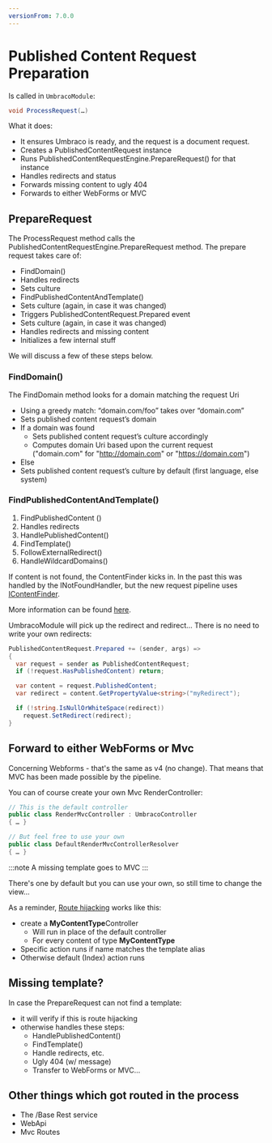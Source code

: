 ```yaml
---
versionFrom: 7.0.0
---
```


# Published Content Request Preparation

Is called in `UmbracoModule`:

```csharp
void ProcessRequest(…)
```

What it does:

- It ensures Umbraco is ready, and the request is a document request.
- Creates a PublishedContentRequest instance
- Runs PublishedContentRequestEngine.PrepareRequest() for that instance
- Handles redirects and status
- Forwards missing content to ugly 404
- Forwards to either WebForms or MVC

## PrepareRequest
The ProcessRequest method calls the PublishedContentRequestEngine.PrepareRequest method. The prepare request takes care of:

- FindDomain()
- Handles redirects
- Sets culture
- FindPublishedContentAndTemplate()
- Sets culture (again, in case it was changed)
- Triggers PublishedContentRequest.Prepared event
- Sets culture (again, in case it was changed)
- Handles redirects and missing content
- Initializes a few internal stuff

We will discuss a few of these steps below.

### FindDomain()
The FindDomain method looks for a domain matching the request Uri

- Using a greedy match: “domain.com/foo” takes over “domain.com”
- Sets published content request’s domain
- If a domain was found
	- Sets published content request’s culture accordingly
	- Computes domain Uri based upon the current request ("domain.com" for "http://domain.com" or "https://domain.com")
- Else
- Sets published content request’s culture by default
(first language, else system)

### FindPublishedContentAndTemplate()
1. FindPublishedContent ()
2. Handles redirects
3. HandlePublishedContent()
4. FindTemplate()
5. FollowExternalRedirect()
6. HandleWildcardDomains()

If content is not found, the ContentFinder kicks in.  In the past this was handled by the INotFoundHandler, but the new request pipeline uses [IContentFinder](IContentFinder.md).

More information can be found [here](FindPublishedContentAndTemplate.md).

UmbracoModule will pick up the redirect and redirect...  There is no need to write your own redirects:

```csharp
PublishedContentRequest.Prepared += (sender, args) =>
{
  var request = sender as PublishedContentRequest;  
  if (!request.HasPublishedContent) return;

  var content = request.PublishedContent;
  var redirect = content.GetPropertyValue<string>("myRedirect");

  if (!string.IsNullOrWhiteSpace(redirect))
    request.SetRedirect(redirect);
}
```

## Forward to either WebForms or Mvc

Concerning Webforms - that's the same as v4 (no change).  That means that MVC has been made possible by the pipeline.

You can of course create your own Mvc RenderController: 

```csharp
// This is the default controller
public class RenderMvcController : UmbracoController
{ … }

// But feel free to use your own
public class DefaultRenderMvcControllerResolver
{ … }
```

:::note
A missing template goes to MVC
:::

There's one by default but you can use your own, so still time to change the view...

As a reminder, [Route hijacking](../../../Reference/routing/custom-controllers) works like this: 

- create a **MyContentType**Controller
  - Will run in place of the default controller
  - For every content of type **MyContentType**
- Specific action runs if name matches the template alias
- Otherwise default (Index) action runs

## Missing template?
In case the PrepareRequest can not find a template:

* it will verify if this is route hijacking
* otherwise handles these steps:
  *  HandlePublishedContent()
  * FindTemplate()
  * Handle redirects, etc.
  * Ugly 404 (w/ message)
  * Transfer to WebForms or MVC…

## Other things which got routed in the process
* The /Base Rest service
* WebApi
* Mvc Routes
